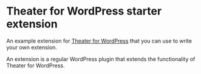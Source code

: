 Theater for WordPress starter extension
=======================================

An example extension for [Theater for WordPress](https://github.com/slimndap/wp-theatre) that you can use to write your own extension.

An extension is a regular WordPress plugin that extends the functionality of Theater for WordPress.

